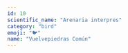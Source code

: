 ```yaml
---
id: 10
scientific_name: "Arenaria interpres"
category: "bird"
emoji: "🐦"
name: "Vuelvepiedras Común"
---
```

